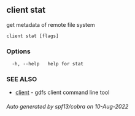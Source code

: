 ## client stat

get metadata of remote file system

```
client stat [flags]
```

### Options

```
  -h, --help   help for stat
```

### SEE ALSO

* [client](client.md)	 - gdfs client command line tool

###### Auto generated by spf13/cobra on 10-Aug-2022
